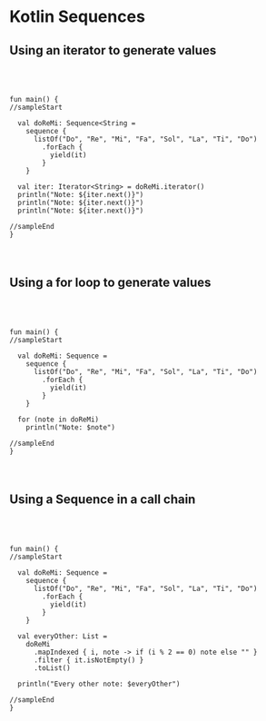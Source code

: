 # Kotlin Sequences


## Using an iterator to generate values
<pre class="kotlin-code" theme="idea" indent="4" style="padding: 36px 0;"><code>
fun main() {
//sampleStart

  val doReMi: Sequence&lt;String =
    sequence {
      listOf("Do", "Re", "Mi", "Fa", "Sol", "La", "Ti", "Do")
        .forEach {
          yield(it)
        }
    }

  val iter: Iterator&lt;String> = doReMi.iterator()
  println("Note: ${iter.next()}")
  println("Note: ${iter.next()}")
  println("Note: ${iter.next()}")

//sampleEnd
}
</code></pre>


## Using a for loop to generate values
<pre class="kotlin-code" theme="idea" indent="4" style="padding: 36px 0;"><code>
fun main() {
//sampleStart

  val doReMi: Sequence<String> =
    sequence {
      listOf("Do", "Re", "Mi", "Fa", "Sol", "La", "Ti", "Do")
        .forEach {
          yield(it)
        }
    }

  for (note in doReMi)
    println("Note: $note")

//sampleEnd
}
</code></pre>

## Using a Sequence in a call chain
<pre class="kotlin-code" theme="idea" indent="4" style="padding: 36px 0;"><code>
fun main() {
//sampleStart

  val doReMi: Sequence<String> =
    sequence {
      listOf("Do", "Re", "Mi", "Fa", "Sol", "La", "Ti", "Do")
        .forEach {
          yield(it)
        }
    }

  val everyOther: List<String> =
    doReMi
      .mapIndexed { i, note -> if (i % 2 == 0) note else "" }
      .filter { it.isNotEmpty() }
      .toList()

  println("Every other note: $everyOther")

//sampleEnd
}
</code></pre>
